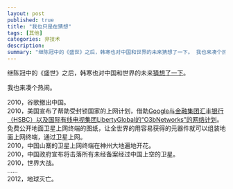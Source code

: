 ```yaml
---
layout: post
published: true
title: "我也只是在猜想"
tags: [其他]
categories: 非技术    
description: 
summary: "继陈冠中的《盛世》之后，韩寒也对中国和世界的未来猜想了一下。 我也来凑个热闹。 2010，谷歌撤出中国。 2010，美国宣布了帮助受封锁国家的上网计划，借助Google与金融集团汇丰银行（HSBC）以及国际有线电视集团LibertyGlob"
---
```

继陈冠中的《盛世》之后，韩寒也对中国和世界的未来[猜想了一下][Link 1]。  
  
我也来凑个热闹。  
  
2010，谷歌撤出中国。  
2010，美国宣布了帮助受封锁国家的上网计划，借助[Google与金融集团汇丰银行（HSBC）以及国际有线电视集团LibertyGlobal的“O3bNetworks”的网络计划][Google_HSBC_LibertyGlobal_O3bNetworks]。免费公开地面卫星上网终端的图纸，让全世界的用容易获得的元器件就可以组装地面上网终端，通过卫星上网。  
2010，中国山寨的卫星上网终端在神州大地遍地开花。  
2010，中国政府宣布将击落所有未经备案经过中国上空的卫星。  
2010，世界大战。  
……  
2012，地球灭亡。  
  
  
  



[Link 1]: http://blog.sina.com.cn/s/blog_4701280b0100gmcy.html
[Google_HSBC_LibertyGlobal_O3bNetworks]: http://news.xinhuanet.com/tech/2008-09/10/content_9895545.htm